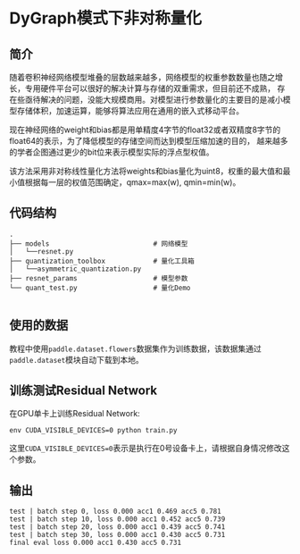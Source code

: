 DyGraph模式下非对称量化
========

简介
--------
随着卷积神经网络模型堆叠的层数越来越多，网络模型的权重参数数量也随之增长，专用硬件平台可以很好的解决计算与存储的双重需求，但目前还不成熟，
存在些亟待解决的问题，没能大规模商用。对模型进行参数量化的主要目的是减小模型存储体积，加速运算，能够将算法应用在通用的嵌入式移动平台。

现在神经网络的weight和bias都是用单精度4字节的float32或者双精度8字节的float64的表示，为了降低模型的存储空间而达到模型压缩加速的目的，
越来越多的学者企图通过更少的bit位来表示模型实际的浮点型权值。

该方法采用非对称线性量化方法将weights和bias量化为uint8，权重的最大值和最小值根据每一层的权值范围确定，qmax=max(w), qmin=min(w)。


## 代码结构
```
.
├── models                          # 网络模型
│   └──resnet.py
├── quantization_toolbox            # 量化工具箱
│   └──asymmetric_quantization.py
├── resnet_params                   # 模型参数
└── quant_test.py                   # 量化Demo


```

## 使用的数据

教程中使用`paddle.dataset.flowers`数据集作为训练数据，该数据集通过`paddle.dataset`模块自动下载到本地。

## 训练测试Residual Network

在GPU单卡上训练Residual Network:

```
env CUDA_VISIBLE_DEVICES=0 python train.py
```

这里`CUDA_VISIBLE_DEVICES=0`表示是执行在0号设备卡上，请根据自身情况修改这个参数。

## 输出

```text
test | batch step 0, loss 0.000 acc1 0.469 acc5 0.781
test | batch step 10, loss 0.000 acc1 0.452 acc5 0.739
test | batch step 20, loss 0.000 acc1 0.439 acc5 0.741
test | batch step 30, loss 0.000 acc1 0.430 acc5 0.731
final eval loss 0.000 acc1 0.430 acc5 0.731
```
